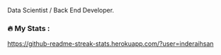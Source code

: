 Data Scientist / Back End Developer. 

### :fire: My Stats :
https://github-readme-streak-stats.herokuapp.com/?user=inderaihsan
<!---
inderaihsan/inderaihsan is a ✨ special ✨ repository because its `README.md` (this file) appears on your GitHub profile.
You can click the Preview link to take a look at your changes.
--->
